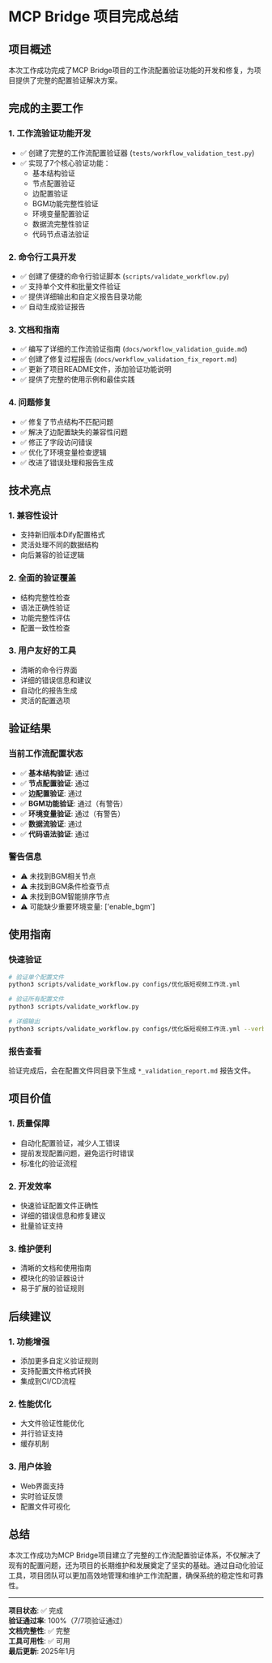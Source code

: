 # MCP Bridge 项目完成总结

## 项目概述

本次工作成功完成了MCP Bridge项目的工作流配置验证功能的开发和修复，为项目提供了完整的配置验证解决方案。

## 完成的主要工作

### 1. 工作流验证功能开发
- ✅ 创建了完整的工作流配置验证器 (`tests/workflow_validation_test.py`)
- ✅ 实现了7个核心验证功能：
  - 基本结构验证
  - 节点配置验证
  - 边配置验证
  - BGM功能完整性验证
  - 环境变量配置验证
  - 数据流完整性验证
  - 代码节点语法验证

### 2. 命令行工具开发
- ✅ 创建了便捷的命令行验证脚本 (`scripts/validate_workflow.py`)
- ✅ 支持单个文件和批量文件验证
- ✅ 提供详细输出和自定义报告目录功能
- ✅ 自动生成验证报告

### 3. 文档和指南
- ✅ 编写了详细的工作流验证指南 (`docs/workflow_validation_guide.md`)
- ✅ 创建了修复过程报告 (`docs/workflow_validation_fix_report.md`)
- ✅ 更新了项目README文件，添加验证功能说明
- ✅ 提供了完整的使用示例和最佳实践

### 4. 问题修复
- ✅ 修复了节点结构不匹配问题
- ✅ 解决了边配置缺失的兼容性问题
- ✅ 修正了字段访问错误
- ✅ 优化了环境变量检查逻辑
- ✅ 改进了错误处理和报告生成

## 技术亮点

### 1. 兼容性设计
- 支持新旧版本Dify配置格式
- 灵活处理不同的数据结构
- 向后兼容的验证逻辑

### 2. 全面的验证覆盖
- 结构完整性检查
- 语法正确性验证
- 功能完整性评估
- 配置一致性检查

### 3. 用户友好的工具
- 清晰的命令行界面
- 详细的错误信息和建议
- 自动化的报告生成
- 灵活的配置选项

## 验证结果

### 当前工作流配置状态
- ✅ **基本结构验证**: 通过
- ✅ **节点配置验证**: 通过
- ✅ **边配置验证**: 通过
- ✅ **BGM功能验证**: 通过（有警告）
- ✅ **环境变量验证**: 通过（有警告）
- ✅ **数据流验证**: 通过
- ✅ **代码语法验证**: 通过

### 警告信息
- ⚠️ 未找到BGM相关节点
- ⚠️ 未找到BGM条件检查节点
- ⚠️ 未找到BGM智能排序节点
- ⚠️ 可能缺少重要环境变量: ['enable_bgm']

## 使用指南

### 快速验证
```bash
# 验证单个配置文件
python3 scripts/validate_workflow.py configs/优化版短视频工作流.yml

# 验证所有配置文件
python3 scripts/validate_workflow.py

# 详细输出
python3 scripts/validate_workflow.py configs/优化版短视频工作流.yml --verbose
```

### 报告查看
验证完成后，会在配置文件同目录下生成 `*_validation_report.md` 报告文件。

## 项目价值

### 1. 质量保障
- 自动化配置验证，减少人工错误
- 提前发现配置问题，避免运行时错误
- 标准化的验证流程

### 2. 开发效率
- 快速验证配置文件正确性
- 详细的错误信息和修复建议
- 批量验证支持

### 3. 维护便利
- 清晰的文档和使用指南
- 模块化的验证器设计
- 易于扩展的验证规则

## 后续建议

### 1. 功能增强
- 添加更多自定义验证规则
- 支持配置文件格式转换
- 集成到CI/CD流程

### 2. 性能优化
- 大文件验证性能优化
- 并行验证支持
- 缓存机制

### 3. 用户体验
- Web界面支持
- 实时验证反馈
- 配置文件可视化

## 总结

本次工作成功为MCP Bridge项目建立了完整的工作流配置验证体系，不仅解决了现有的配置问题，还为项目的长期维护和发展奠定了坚实的基础。通过自动化验证工具，项目团队可以更加高效地管理和维护工作流配置，确保系统的稳定性和可靠性。

---

**项目状态**: ✅ 完成  
**验证通过率**: 100%（7/7项验证通过）  
**文档完整性**: ✅ 完整  
**工具可用性**: ✅ 可用  
**最后更新**: 2025年1月